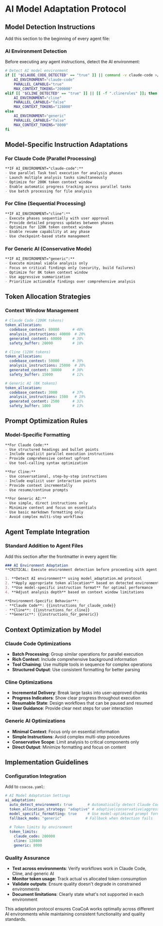 # AI Model Adaptation Protocol

## Model Detection Instructions
Add this section to the beginning of every agent file:

### AI Environment Detection
Before executing any agent instructions, detect the AI environment:

```bash
# Detect AI model environment
if [[ "$CLAUDE_CODE_DETECTED" == "true" ]] || command -v claude-code >/dev/null 2>&1; then
    AI_ENVIRONMENT="claude-code"
    PARALLEL_CAPABLE="true"
    MAX_CONTEXT_TOKENS="200000"
elif [[ "$CLINE_DETECTED" == "true" ]] || [[ -f ".clinerules" ]]; then
    AI_ENVIRONMENT="cline"  
    PARALLEL_CAPABLE="false"
    MAX_CONTEXT_TOKENS="128000"
else
    AI_ENVIRONMENT="generic"
    PARALLEL_CAPABLE="false" 
    MAX_CONTEXT_TOKENS="8000"
fi
```

## Model-Specific Instruction Adaptations

### For Claude Code (Parallel Processing)
```markdown
**IF AI_ENVIRONMENT="claude-code":**
- Use parallel Task tool execution for analysis phases
- Launch multiple analysis tasks simultaneously  
- Optimize for 200K token context window
- Enable automatic progress tracking across parallel tasks
- Use batch processing for file analysis
```

### For Cline (Sequential Processing)  
```markdown
**IF AI_ENVIRONMENT="cline":**
- Execute phases sequentially with user approval
- Provide detailed progress updates between phases
- Optimize for 128K token context window
- Enable resume capability at any phase
- Use checkpoint-based state management
```

### For Generic AI (Conservative Mode)
```markdown
**IF AI_ENVIRONMENT="generic":**
- Execute minimal viable analysis only
- Focus on critical findings only (security, build failures)
- Optimize for 8K token context window  
- Use aggressive summarization
- Prioritize actionable findings over comprehensive analysis
```

## Token Allocation Strategies

### Context Window Management
```yaml
# Claude Code (200K tokens)
token_allocation:
  codebase_context: 80000      # 40%
  analysis_instructions: 40000  # 20% 
  generated_content: 60000     # 30%
  safety_buffer: 20000         # 10%

# Cline (128K tokens)  
token_allocation:
  codebase_context: 50000      # 39%
  analysis_instructions: 25000  # 20%
  generated_content: 38000     # 30%
  safety_buffer: 15000         # 11%

# Generic AI (8K tokens)
token_allocation:
  codebase_context: 3000       # 37%
  analysis_instructions: 1500   # 19%
  generated_content: 2500      # 31%
  safety_buffer: 1000          # 13%
```

## Prompt Optimization Rules

### Model-Specific Formatting
```markdown
**For Claude Code:**
- Use structured headings and bullet points
- Include explicit parallel execution instructions
- Provide comprehensive context upfront
- Use tool-calling syntax optimization

**For Cline:**
- Use conversational, step-by-step instructions
- Include explicit user interaction points  
- Provide context incrementally
- Use resume/continue prompts

**For Generic AI:**
- Use simple, direct instructions only
- Minimize context and focus on essentials
- Use basic markdown formatting only
- Avoid complex multi-step workflows
```

## Agent Template Integration

### Standard Addition to Agent Files
Add this section after the frontmatter in every agent file:

```markdown
### AI Environment Adaptation
**CRITICAL: Execute environment detection before proceeding with agent instructions.**

1. **Detect AI environment** using model_adaptation.md protocol
2. **Apply appropriate token allocation** based on detected environment  
3. **Use model-specific instruction format** for optimal performance
4. **Adjust analysis depth** based on context window limitations

**Environment-Specific Behavior**:
- **Claude Code**: {{instructions_for_claude_code}}
- **Cline**: {{instructions_for_cline}}  
- **Generic**: {{instructions_for_generic}}
```

## Context Optimization by Model

### Claude Code Optimizations
- **Batch Processing**: Group similar operations for parallel execution
- **Rich Context**: Include comprehensive background information
- **Tool Chaining**: Use multiple tools in sequence for complex operations
- **Structured Output**: Use consistent formatting for better parsing

### Cline Optimizations  
- **Incremental Delivery**: Break large tasks into user-approved chunks
- **Progress Indicators**: Show clear progress throughout execution
- **Resumable State**: Design workflows that can be paused and resumed
- **User Guidance**: Provide clear next steps for user interaction

### Generic AI Optimizations
- **Minimal Context**: Focus only on essential information
- **Simple Instructions**: Avoid complex multi-step procedures
- **Conservative Scope**: Limit analysis to critical components only
- **Direct Output**: Minimize formatting and focus on content

## Implementation Guidelines

### Configuration Integration
Add to `coacoa.yaml`:

```yaml
# AI Model Adaptation Settings
ai_adaptation:
  auto_detect_environment: true       # Automatically detect Claude Code vs Cline
  token_allocation_strategy: "adaptive" # adaptive|conservative|aggressive
  model_specific_formatting: true     # Use model-optimized prompt formats
  fallback_mode: "generic"           # Fallback when detection fails
  
  # Token limits by environment
  token_limits:
    claude_code: 200000
    cline: 128000
    generic: 8000
```

### Quality Assurance
- **Test across environments**: Verify workflows work in Claude Code, Cline, and generic AI
- **Monitor token usage**: Track actual vs allocated token consumption
- **Validate outputs**: Ensure quality doesn't degrade in constrained environments
- **Document limitations**: Clearly state what's not supported in each environment

This adaptation protocol ensures CoaCoA works optimally across different AI environments while maintaining consistent functionality and quality standards.